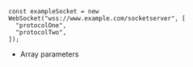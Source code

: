 ```JS
const exampleSocket = new WebSocket("wss://www.example.com/socketserver", [
  "protocolOne",
  "protocolTwo",
]);
```

- Array parameters
